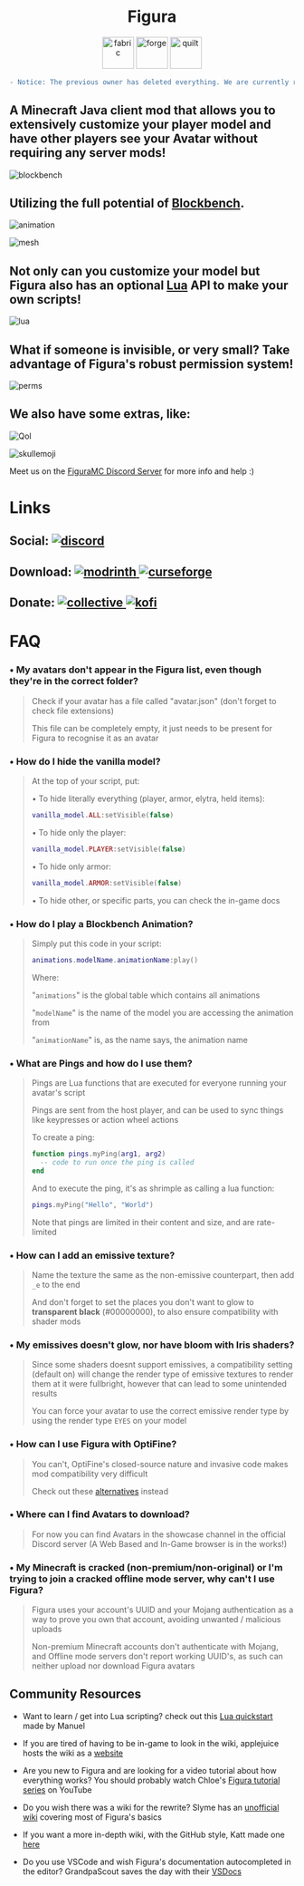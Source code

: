 <h1 align="center"> Figura </h1>
<p align="center">
  <img alt="fabric" height="56" src="https://cdn.jsdelivr.net/npm/@intergrav/devins-badges@3/assets/cozy/supported/fabric_vector.svg">
  <img alt="forge" height="56" src="https://cdn.jsdelivr.net/npm/@intergrav/devins-badges@3/assets/cozy/supported/forge_vector.svg">
  <img alt="quilt" height="56" src="https://cdn.jsdelivr.net/npm/@intergrav/devins-badges@3/assets/cozy/supported/quilt_vector.svg">
</p>

```diff
- Notice: The previous owner has deleted everything. We are currently rebuilding.
```

## A Minecraft Java client mod that allows you to extensively customize your player model and have other players see your Avatar without requiring any server mods!
![blockbench](https://github.com/Covkie/FiguraRME/assets/52550063/2f8bfff9-f5d6-46bd-a98c-7a9eed3faa7b)

## Utilizing the full potential of [Blockbench](https://www.blockbench.net/).
![animation](https://github.com/Covkie/FiguraRME/assets/52550063/d9e0e7b6-675f-40b3-a6fb-88c057ee50ab)

![mesh](https://github.com/Covkie/FiguraRME/assets/52550063/22742e4b-31fe-42cc-b8f4-0cedfe909a05)

## Not only can you customize your model but Figura also has an optional [Lua](https://www.lua.org/) API to make your own scripts!

![lua](https://github.com/Covkie/FiguraRME/assets/52550063/9201d481-1c52-42b5-813f-ca09a2fa5378)

## What if someone is invisible, or very small? Take advantage of Figura's robust permission system!

![perms](https://github.com/Covkie/FiguraRME/assets/52550063/92904d8d-3e38-4faf-b446-5f9480a8321f)

## We also have some extras, like:
![Qol](https://github.com/Covkie/FiguraRME/assets/52550063/d9db538e-d1b6-42eb-ad44-fbcc559c3c1f)

![skullemoji](https://github.com/Covkie/FiguraRME/assets/52550063/91c0f373-7048-4b2f-90db-e6891fa29589)

Meet us on the [FiguraMC Discord Server](https://discord.gg/figuramc) for more info and help :)

# Links
[discord]: https://discord.com/api/guilds/1129805506354085959/widget.png
[modrinth]: https://img.shields.io/badge/Modrinth-1bd96a?logo=modrinth&logoColor=ffffff&labelColor=1bd96a
[curseforge]: https://img.shields.io/badge/CurseForge-f16436?logo=curseforge&logoColor=ffffff&labelColor=f16436
[kofi]: https://img.shields.io/badge/Ko--fi-00b9fe?logo=kofi&logoColor=ffffff&labelColor=00b9fe
[collective]: https://img.shields.io/badge/Open%20Collective-83b3fb?logo=opencollective&logoColor=ffffff&labelColor=83b3fb

## Social: [ ![discord][] ](https://discord.gg/figuramc)

## Download: [ ![modrinth] ](https://modrinth.com/mod/figura) [ ![curseforge][] ](https://curseforge.com/minecraft/mc-mods/figura)

## Donate: [ ![collective][] ](https://opencollective.com/figura) [ ![kofi][] ](https://ko-fi.com/skyrina)

# FAQ

### • My avatars don't appear in the Figura list, even though they're in the correct folder?
> Check if your avatar has a file called "avatar.json" (don't forget to check file extensions)
> 
> This file can be completely empty, it just needs to be present for Figura to recognise it as an avatar

### • How do I hide the vanilla model?
> At the top of your script, put:
>
> • To hide literally everything (player, armor, elytra, held items):
> ```lua
> vanilla_model.ALL:setVisible(false)
> ```
>
> • To hide only the player:
> ```lua
> vanilla_model.PLAYER:setVisible(false)
> ```
>
> • To hide only armor:
> ```lua
> vanilla_model.ARMOR:setVisible(false)
> ```
> 
> • To hide other, or specific parts, you can check the in-game docs

### • How do I play a Blockbench Animation?
> Simply put this code in your script:
> ```lua
> animations.modelName.animationName:play()
> ```
> Where:
> 
> "`animations`" is the global table which contains all animations
> 
> "`modelName`" is the name of the model you are accessing the animation from
> 
> "`animationName`" is, as the name says, the animation name

### • What are Pings and how do I use them?
> Pings are Lua functions that are executed for everyone running your avatar's script
> 
> Pings are sent from the host player, and can be used to sync things like keypresses or action wheel actions
> 
> To create a ping:
> ```lua
> function pings.myPing(arg1, arg2)
>   -- code to run once the ping is called
> end
> ```
> And to execute the ping, it's as shrimple as calling a lua function:
> ```lua
> pings.myPing("Hello", "World")
> ```
> Note that pings are limited in their content and size, and are rate-limited

### • How can I add an emissive texture?
> Name the texture the same as the non-emissive counterpart, then add `_e` to the end
> 
> And don't forget to set the places you don't want to glow to **transparent black** (#00000000), to also ensure compatibility with shader mods

### • My emissives doesn't glow, nor have bloom with Iris shaders?
> Since some shaders doesnt support emissives, a compatibility setting (default on) will change the render type of emissive textures to render them at it were fullbright, however that can lead to some unintended results
>
> You can force your avatar to use the correct emissive render type by using the render type `EYES` on your model

### • How can I use Figura with OptiFine?
> You can't, OptiFine's closed-source nature and invasive code makes mod compatibility very difficult
> 
> Check out these [alternatives](https://lambdaurora.dev/optifine_alternatives/) instead

### • Where can I find Avatars to download?
> For now you can find Avatars in the showcase channel in the official Discord server (A Web Based and In-Game browser is in the works!)

### • My Minecraft is cracked (non-premium/non-original) or I'm trying to join a cracked offline mode server, why can't I use Figura?
> Figura uses your account's UUID and your Mojang authentication as a way to prove you own that account, avoiding unwanted / malicious uploads
> 
> Non-premium Minecraft accounts don't authenticate with Mojang, and Offline mode servers don't report working UUID's, as such can neither upload nor download Figura avatars


## Community Resources

* Want to learn / get into Lua scripting?
  check out this [Lua quickstart](https://manuel-3.github.io/lua-quickstart) made by Manuel


* If you are tired of having to be in-game to look in the wiki, applejuice hosts the wiki as a [website](https://applejuiceyy.github.io/figs/)


* Are you new to Figura and are looking for a video tutorial about how everything works? You should probably watch Chloe's [Figura tutorial series](https://www.youtube.com/playlist?list=PLNz7v2g2SFA8lOQUDS4z4-gIDLi_dWAhl) on YouTube


* Do you wish there was a wiki for the rewrite?
  Slyme has an [unofficial wiki](https://slymeball.github.io/Figura-Wiki) covering most of Figura's basics


* If you want a more in-depth wiki, with the GitHub style, Katt made one [here](https://github.com/KitCat962/FiguraRewriteRewrite/wiki) 


* Do you use VSCode and wish Figura's documentation autocompleted in the editor? GrandpaScout saves the day with their [VSDocs](https://github.com/GrandpaScout/FiguraRewriteVSDocs/wiki)
